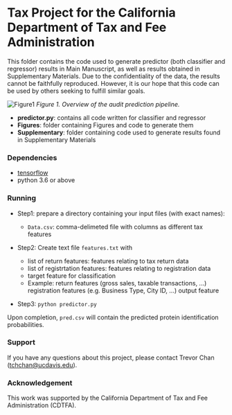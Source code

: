 # Tax Project for the California Department of Tax and Fee Administration

This folder contains the code used to generate predictor (both classifier and regressor) results in Main Manuscript, as well as results obtained in Supplementary Materials. Due to the confidentiality of the data, the results cannot be faithfully reproduced. However, it is our hope that this code can be used by others seeking to fulfill similar goals. 

![Figure1](/Figures/Figure1/Figure1.png)
*Figure 1. Overview of the audit prediction pipeline.*

* <b>predictor.py</b>: contains all code written for classifier and regressor <br />
* <b>Figures</b>: folder containing Figures and code to generate them <br />
* <b>Supplementary</b>: folder containing code used to generate results found in Supplementary Materials <br />

### Dependencies
* [tensorflow](https://github.com/tensorflow/tensorflow)
* python 3.6 or above

### Running
* Step1: prepare a directory containing your input files (with exact names):

  * ```Data.csv```: comma-delimeted file with columns as different tax features

* Step2: Create text file ```features.txt``` with 

  * list of return features: features relating to tax return data
  * list of registrtation features: features relating to registration data
  * target feature for classification
  * Example: return features (gross sales, taxable transactions, ...) registration features (e.g. Business Type, City ID, ...) output feature

* Step3: ```python predictor.py```

Upon completion, ```pred.csv``` will contain the predicted protein identification probabilities.

### Support

If you have any questions about this project, please contact Trevor Chan (tchchan@ucdavis.edu).

### Acknowledgement

This work was supported by the California Department of Tax and Fee Administration (CDTFA).
